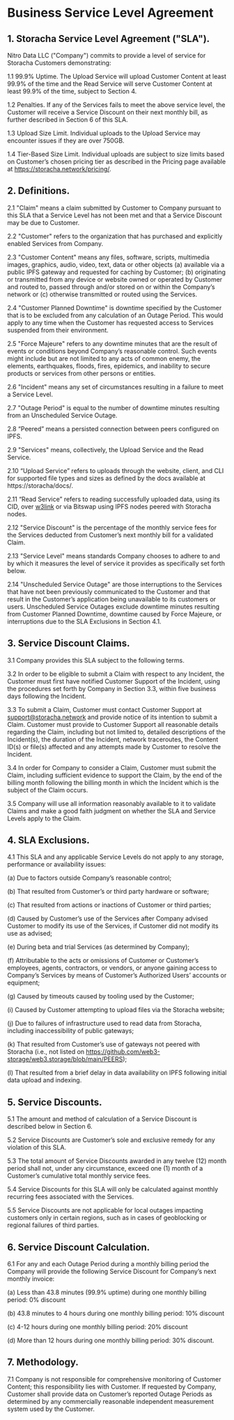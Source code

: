 # Business Service Level Agreement

## 1. Storacha Service Level Agreement ("SLA").

Nitro Data LLC ("Company") commits to provide a level of service for Storacha Customers demonstrating:

1.1 99.9% Uptime. The Upload Service will upload Customer Content at least 99.9% of the time and the Read Service will serve Customer Content at least 99.9% of the time, subject to Section 4.

1.2 Penalties. If any of the Services fails to meet the above service level, the Customer will receive a Service Discount on their next monthly bill, as further described in Section 6 of this SLA.

1.3 Upload Size Limit. Individual uploads to the Upload Service may encounter issues if they are over 750GB.

1.4 Tier-Based Size Limit. Individual uploads are subject to size limits based on Customer’s chosen pricing tier as described in the Pricing page available at <https://storacha.network/pricing/>.

## 2. Definitions.

2.1 "Claim" means a claim submitted by Customer to Company pursuant to this SLA that a Service Level has not been met and that a Service Discount may be due to Customer.

2.2 "Customer" refers to the organization that has purchased and explicitly enabled Services from Company.

2.3 "Customer Content" means any files, software, scripts, multimedia images, graphics, audio, video, text, data or other objects (a) available via a public IPFS gateway and requested for caching by Customer; (b) originating or transmitted from any device or website owned or operated by Customer and routed to, passed through and/or stored on or within the Company’s network or (c) otherwise transmitted or routed using the Services.

2.4 "Customer Planned Downtime" is downtime specified by the Customer that is to be excluded from any calculation of an Outage Period. This would apply to any time when the Customer has requested access to Services suspended from their environment.

2.5 "Force Majeure" refers to any downtime minutes that are the result of events or conditions beyond Company’s reasonable control. Such events might include but are not limited to any acts of common enemy, the elements, earthquakes, floods, fires, epidemics, and inability to secure products or services from other persons or entities.

2.6 "Incident" means any set of circumstances resulting in a failure to meet a Service Level.

2.7 "Outage Period" is equal to the number of downtime minutes resulting from an Unscheduled Service Outage.

2.8 “Peered” means a persisted connection between peers configured on IPFS.

2.9 "Services" means, collectively, the Upload Service and the Read Service.

2.10 “Upload Service” refers to uploads through the website, client, and CLI for supported file types and sizes as defined by the docs available at https://storacha/docs/.

2.11 “Read Service” refers to reading successfully uploaded data, using its CID, over [w3link](https://storacha/products/w3link/) or via Bitswap using IPFS nodes peered with Storacha nodes.

2.12 "Service Discount" is the percentage of the monthly service fees for the Services deducted from Customer’s next monthly bill for a validated Claim.

2.13 "Service Level" means standards Company chooses to adhere to and by which it measures the level of service it provides as specifically set forth below.

2.14 "Unscheduled Service Outage" are those interruptions to the Services that have not been previously communicated to the Customer and that result in the Customer’s application being unavailable to its customers or users. Unscheduled Service Outages exclude downtime minutes resulting from Customer Planned Downtime, downtime caused by Force Majeure, or interruptions due to the SLA Exclusions in Section 4.1.

## 3. Service Discount Claims.

3.1 Company provides this SLA subject to the following terms.

3.2 In order to be eligible to submit a Claim with respect to any Incident, the Customer must first have notified Customer Support of the Incident, using the procedures set forth by Company in Section 3.3, within five business days following the Incident.

3.3 To submit a Claim, Customer must contact Customer Support at support@storacha.network and provide notice of its intention to submit a Claim. Customer must provide to Customer Support all reasonable details regarding the Claim, including but not limited to, detailed descriptions of the Incident(s), the duration of the Incident, network traceroutes, the Content ID(s) or file(s) affected and any attempts made by Customer to resolve the Incident.

3.4 In order for Company to consider a Claim, Customer must submit the Claim, including sufficient evidence to support the Claim, by the end of the billing month following the billing month in which the Incident which is the subject of the Claim occurs.

3.5 Company will use all information reasonably available to it to validate Claims and make a good faith judgment on whether the SLA and Service Levels apply to the Claim.

## 4. SLA Exclusions.

4.1 This SLA and any applicable Service Levels do not apply to any storage, performance or availability issues:

(a) Due to factors outside Company’s reasonable control;

(b) That resulted from Customer’s or third party hardware or software;

(c) That resulted from actions or inactions of Customer or third parties;

(d) Caused by Customer’s use of the Services after Company advised Customer to modify its use of the Services, if Customer did not modify its use as advised;

(e) During beta and trial Services (as determined by Company);

(f) Attributable to the acts or omissions of Customer or Customer’s employees, agents, contractors, or vendors, or anyone gaining access to Company’s Services by means of Customer’s Authorized Users’ accounts or equipment;

(g) Caused by timeouts caused by tooling used by the Customer;

(i) Caused by Customer attempting to upload files via the Storacha website;

(j) Due to failures of infrastructure used to read data from Storacha, including inaccessibility of public gateways;

(k) That resulted from Customer’s use of gateways not peered with Storacha (i.e., not listed on <https://github.com/web3-storage/web3.storage/blob/main/PEERS>);

(l) That resulted from a brief delay in data availability on IPFS following initial data upload and indexing.

## 5. Service Discounts.

5.1 The amount and method of calculation of a Service Discount is described below in Section 6.

5.2 Service Discounts are Customer’s sole and exclusive remedy for any violation of this SLA.

5.3 The total amount of Service Discounts awarded in any twelve (12) month period shall not, under any circumstance, exceed one (1) month of a Customer’s cumulative total monthly service fees.

5.4 Service Discounts for this SLA will only be calculated against monthly recurring fees associated with the Services.

5.5 Service Discounts are not applicable for local outages impacting customers only in certain regions, such as in cases of geoblocking or regional failures of third parties.

## 6. Service Discount Calculation.

6.1 For any and each Outage Period during a monthly billing period the Company will provide the following Service Discount for Company’s next monthly invoice:

(a) Less than 43.8 minutes (99.9% uptime) during one monthly billing period: 0% discount

(b) 43.8 minutes to 4 hours during one monthly billing period: 10% discount

(c) 4-12 hours during one monthly billing period: 20% discount

(d) More than 12 hours during one monthly billing period: 30% discount.

## 7. Methodology.

7.1 Company is not responsible for comprehensive monitoring of Customer Content; this responsibility lies with Customer. If requested by Company, Customer shall provide data on Customer’s reported Outage Periods as determined by any commercially reasonable independent measurement system used by the Customer.
